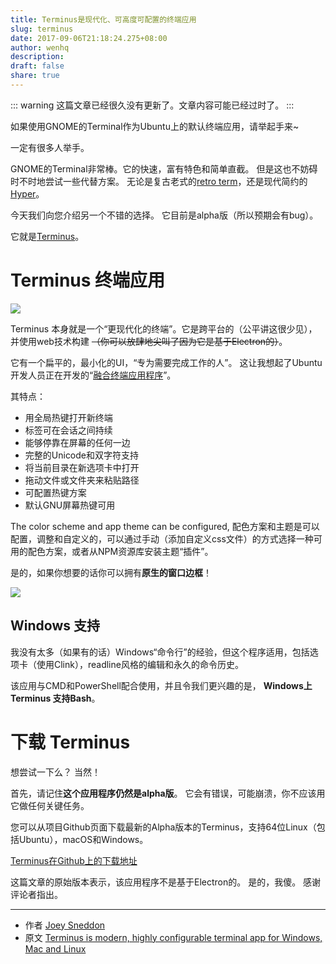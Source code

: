 ```yaml
---
title: Terminus是现代化、可高度可配置的终端应用
slug: terminus
date: 2017-09-06T21:18:24.275+08:00
author: wenhq
description: 
draft: false
share: true
---
```


::: warning
这篇文章已经很久没有更新了。文章内容可能已经过时了。
:::

<!-- more -->

如果使用GNOME的Terminal作为Ubuntu上的默认终端应用，请举起手来~

一定有很多人举手。

GNOME的Terminal非常棒。它的快速，富有特色和简单直截。 但是这也不妨碍时不时地尝试一些代替方案。 无论是复古老式的[retro term](http://www.omgubuntu.co.uk/2016/11/make-cool-retro-terminal-ubuntu)，还是现代简约的[Hyper](http://www.omgubuntu.co.uk/2016/12/hyper-terminal-web)。

今天我们向您介绍另一个不错的选择。 它目前是alpha版（所以预期会有bug）。

它就是[Terminus](https://eugeny.github.io/terminus/)。

# Terminus 终端应用

![](http://www.omgubuntu.co.uk/wp-content/uploads/2017/06/terminus-linux-screenshot.png)

Terminus  本身就是一个“更现代化的终端”。它是跨平台的（公平讲这很少见），并使用web技术构建 ~~（你可以放肆地尖叫了因为它是基于Electron的）~~。

它有一个扁平的，最小化的UI，“专为需要完成工作的人”。 这让我想起了Ubuntu开发人员正在开发的“[融合终端应用程序](http://www.omgubuntu.co.uk/2017/01/ubuntu-new-terminal-app-snap)”。

其特点：
 * 用全局热键打开新终端
 * 标签可在会话之间持续
 * 能够停靠在屏幕的任何一边
 * 完整的Unicode和双字符支持
 * 将当前目录在新选项卡中打开
 * 拖动文件或文件夹来粘贴路径
 * 可配置热键方案
 * 默认GNU屏幕热键可用

The color scheme and app theme can be configured, 配色方案和主题是可以配置，调整和自定义的，可以通过手动（添加自定义css文件）的方式选择一种可用的配色方案，或者从NPM资源库安装主题“插件”。

是的，如果你想要的话你可以拥有**原生的窗口边框**！

![](http://www.omgubuntu.co.uk/wp-content/uploads/2017/06/Screen-Shot-2017-06-30-at-00.50.17.png)

## Windows 支持

我没有太多（如果有的话）Windows“命令行”的经验，但这个程序适用，包括选项卡（使用Clink），readline风格的编辑和永久的命令历史。

该应用与CMD和PowerShell配合使用，并且令我们更兴趣的是，  **Windows上 Terminus 支持Bash**。

# 下载 Terminus

想尝试一下么？ 当然！

首先，请记住**这个应用程序仍然是alpha版**。 它会有错误，可能崩溃，你不应该用它做任何关键任务。

您可以从项目Github页面下载最新的Alpha版本的Terminus，支持64位Linux（包括Ubuntu），macOS和Windows。

[Terminus在Github上的下载地址](https://github.com/Eugeny/terminus/releases/)

这篇文章的原始版本表示，该应用程序不是基于Electron的。 是的，我傻。 感谢评论者指出。



---------------------------------------

- 作者 [Joey Sneddon](https://plus.google.com/117485690627814051450/?rel=author)
- 原文 [Terminus is modern, highly configurable terminal app for Windows, Mac and Linux](http://www.omgubuntu.co.uk/2017/06/terminus-modern-highly-configurable-terminal-app-windows-mac-linux)
